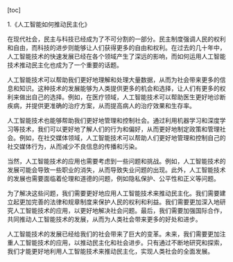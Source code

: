 
[toc]                    
                
                
1.《人工智能如何推动民主化》

在现代社会，民主与科技已经成为了不可分割的一部分。民主制度强调人民的权利和自由，而科技的进步则能够让人们获得更多的自由和权利。在过去的几十年中，人工智能技术的快速发展已经在各个领域产生了深远的影响，而如何运用人工智能技术推动民主化也成为了一个重要的话题。

人工智能技术可以帮助我们更好地理解和处理大量数据，从而为社会带来更多的信息和知识。这种技术的发展能够为人类提供更多的机会和选择，让人们有更多的权利来做出自己的选择。例如，在医疗领域，人工智能技术可以帮助医生更好地诊断疾病，并提供更准确的治疗方案，从而提高病人的治疗效果和生存率。

人工智能技术也能够帮助我们更好地管理和控制社会。通过利用机器学习和深度学习等技术，我们可以更好地了解人们的行为和偏好，从而更好地制定政策和管理社会。例如，在社交媒体领域，人工智能技术可以帮助人们更好地管理和控制自己的社交媒体行为，从而减少不良信息的传播和污染。

当然，人工智能技术的应用也需要考虑到一些问题和挑战。例如，人工智能技术的发展可能会导致一些职业的消失，从而导致失业问题的出现。此外，人工智能技术的发展也需要面临着伦理和道德的问题，例如隐私保护、公平性和正义等问题。

为了解决这些问题，我们需要更好地应用人工智能技术来推动民主化。我们需要建立起更加完善的法律和规章制度来保护人民的权利和利益。我们需要更加深入地研究人工智能技术的应用，以更好地解决社会问题。最后，我们需要加强国际合作，共同推动人工智能技术的发展，从而为人类社会带来更多的好处和进步。

人工智能技术的发展已经给我们的社会带来了巨大的变革。未来，我们需要更加注重人工智能技术的应用，以推动民主化和社会进步。只有通过不断地研究和探索，我们才能更好地利用人工智能技术来推动民主化，实现人类社会的全面发展。

